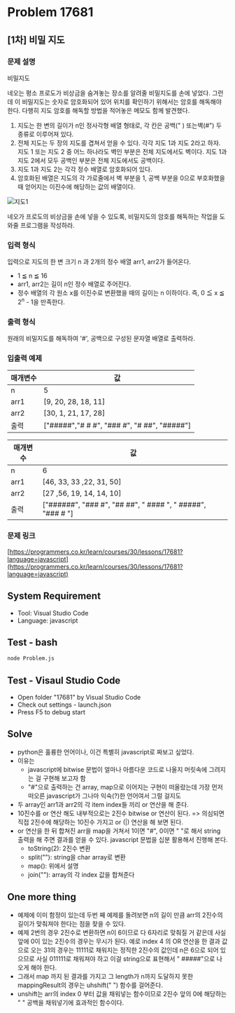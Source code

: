 # Problem 17681

## [1차] 비밀 지도

### 문제 설명

비밀지도

네오는 평소 프로도가 비상금을 숨겨놓는 장소를 알려줄 비밀지도를 손에 넣었다. 그런데 이 비밀지도는 숫자로 암호화되어 있어 위치를 확인하기 위해서는 암호를 해독해야 한다. 다행히 지도 암호를 해독할 방법을 적어놓은 메모도 함께 발견했다.

1. 지도는 한 변의 길이가 n인 정사각형 배열 형태로, 각 칸은 공백(" ) 또는벽(#") 두 종류로 이루어져 있다.
2. 전체 지도는 두 장의 지도를 겹쳐서 얻을 수 있다. 각각 지도 1과 지도 2라고 하자. 지도 1 또는 지도 2 중 어느 하나라도 벽인 부분은 전체 지도에서도 벽이다. 지도 1과 지도 2에서 모두 공백인 부분은 전체 지도에서도 공백이다.
3. 지도 1과 지도 2는 각각 정수 배열로 암호화되어 있다.
4. 암호화된 배열은 지도의 각 가로줄에서 벽 부분을 1, 공백 부분을 0으로 부호화했을 때 얻어지는 이진수에 해당하는 값의 배열이다.

![지도1](http://t1.kakaocdn.net/welcome2018/secret8.png)

네오가 프로도의 비상금을 손에 넣을 수 있도록, 비밀지도의 암호를 해독하는 작업을 도와줄 프로그램을 작성하라.

### 입력 형식

입력으로 지도의 한 변 크기 n 과 2개의 정수 배열 arr1, arr2가 들어온다.

- 1 ≦ n ≦ 16
- arr1, arr2는 길이 n인 정수 배열로 주어진다.
- 정수 배열의 각 원소 x를 이진수로 변환했을 때의 길이는 n 이하이다. 즉, 0 ≦ x ≦ 2<sup>n</sup> - 1을 만족한다.

### 출력 형식

원래의 비밀지도를 해독하여 '#', 공백으로 구성된 문자열 배열로 출력하라.

### 입출력 예제

|매개변수|값|
|-------|--|
|n|5|
|arr1|[9, 20, 28, 18, 11]|
|arr2|[30, 1, 21, 17, 28]|
|출력|["#####","# # #", "### #", "# ##", "#####"]|

|매개변수|값|
|-------|--|
|n|6|
|arr1|[46, 33, 33 ,22, 31, 50]|
|arr2|[27 ,56, 19, 14, 14, 10]|
|출력|["######", "### #", "## ##", " #### ", " #####", "### # "]|

### 문제 링크

[https://programmers.co.kr/learn/courses/30/lessons/17681?language=javascript](https://programmers.co.kr/learn/courses/30/lessons/17681?language=javascript)

## System Requirement

- Tool: Visual Studio Code
- Language: javascript

## Test - bash

```bash
node Problem.js
```

## Test - Visaul Studio Code

- Open folder "17681" by Visual Studio Code
- Check out settings - launch.json
- Press F5 to debug start

## Solve

- python은 훌륭한 언어이나, 이건 특별히 javascript로 짜보고 싶었다.
- 이유는
  - javascript에 bitwise 문법이 얼마나 아름다운 코드로 나올지 머릿속에 그려지는 걸 구현해 보고자 함
  - "#"으로 출력하는 건 array, map으로 이어지는 구현이 떠올랐는데 가장 먼저 떠오른 javascript가 그나마 익숙(?)한 언어여서 그럴 걸지도
- 두 array인 arr1과 arr2의 각 item index들 끼리 or 연산을 해 준다.
- 10진수를 or 연산 해도 내부적으로는 2진수 bitwise or 연산이 된다. => 의심되면 직접 2진수에 해당하는 10진수 가지고 or (|) 연산을 해 보면 된다.
- or 연산을 한 뒤 합쳐진 arr을 map을 거쳐서 1이면 "#", 0이면 " "로 해서 string 출력을 해 주면 결과를 얻을 수 있다. javascript 문법을 십분 활용해서 진행해 본다.
  - toString(2): 2진수 변환
  - split(""): string을 char array로 변환
  - map(): 위에서 설명
  - join(""): array의 각 index 값을 합쳐준다

## One more thing

- 예제에 이미 함정이 있는데 두번 째 예제를 돌려보면 n의 길이 만큼 arr의 2진수의 길이가 맞춰져야 한다는 점을 찾을 수 있다.
- 예제 2번의 경우 2진수로 변환하면 n이 6이므로 다 6자리로 맞춰질 거 같은데 사실 앞에 0이 있는 2진수의 경우는 무시가 된다. 예로 index 4 의 OR 연산을 한 결과 값으로 오는 31의 경우는 11111로 채워지는 정직한 2진수의 값인데 n은 6으로 되어 있으므로 사실 011111로 채워져야 하고 이걸 string으로 표현해서 " #####"으로 나오게 해야 한다.
- 그래서 map 까지 된 결과를 가지고 그 length가 n까지 도달하지 못한 mappingResult의 경우는 uhshift(" ") 함수를 걸어준다.
- unshift는 arr의 index 0 부터 값을 채워넣는 함수이므로 2진수 앞의 0에 해당하는 " " 공백을 채워넣기에 효과적인 함수이다.